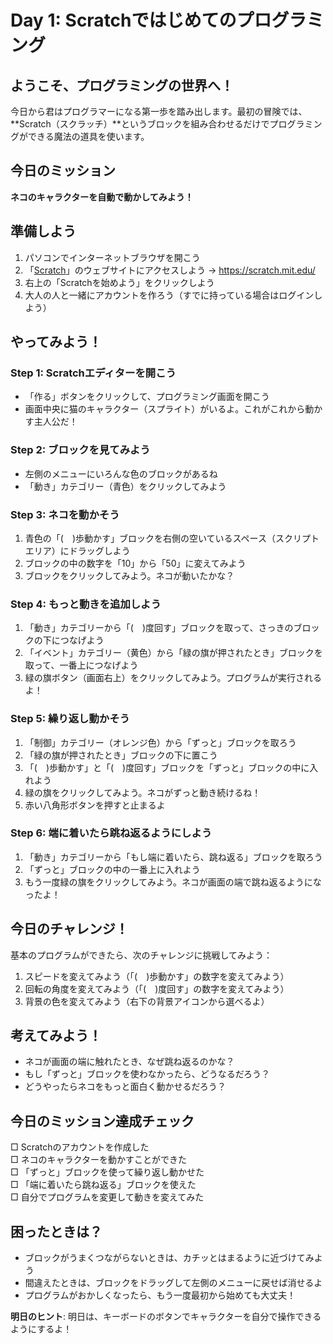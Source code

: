 # Day 1: Scratchではじめてのプログラミング

## ようこそ、プログラミングの世界へ！

今日から君はプログラマーになる第一歩を踏み出します。最初の冒険では、**Scratch（スクラッチ）**というブロックを組み合わせるだけでプログラミングができる魔法の道具を使います。

## 今日のミッション
**ネコのキャラクターを自動で動かしてみよう！**

## 準備しよう
1. パソコンでインターネットブラウザを開こう
2. 「[Scratch](https://scratch.mit.edu/)」のウェブサイトにアクセスしよう → https://scratch.mit.edu/ 
3. 右上の「Scratchを始めよう」をクリックしよう
4. 大人の人と一緒にアカウントを作ろう（すでに持っている場合はログインしよう）

## やってみよう！

### Step 1: Scratchエディターを開こう
- 「作る」ボタンをクリックして、プログラミング画面を開こう
- 画面中央に猫のキャラクター（スプライト）がいるよ。これがこれから動かす主人公だ！

### Step 2: ブロックを見てみよう
- 左側のメニューにいろんな色のブロックがあるね
- 「動き」カテゴリー（青色）をクリックしてみよう

### Step 3: ネコを動かそう
1. 青色の「(　)歩動かす」ブロックを右側の空いているスペース（スクリプトエリア）にドラッグしよう
2. ブロックの中の数字を「10」から「50」に変えてみよう
3. ブロックをクリックしてみよう。ネコが動いたかな？

### Step 4: もっと動きを追加しよう
1. 「動き」カテゴリーから「(　)度回す」ブロックを取って、さっきのブロックの下につなげよう
2. 「イベント」カテゴリー（黄色）から「緑の旗が押されたとき」ブロックを取って、一番上につなげよう
3. 緑の旗ボタン（画面右上）をクリックしてみよう。プログラムが実行されるよ！

### Step 5: 繰り返し動かそう
1. 「制御」カテゴリー（オレンジ色）から「ずっと」ブロックを取ろう
2. 「緑の旗が押されたとき」ブロックの下に置こう
3. 「(　)歩動かす」と「(　)度回す」ブロックを「ずっと」ブロックの中に入れよう
4. 緑の旗をクリックしてみよう。ネコがずっと動き続けるね！
5. 赤い八角形ボタンを押すと止まるよ

### Step 6: 端に着いたら跳ね返るようにしよう
1. 「動き」カテゴリーから「もし端に着いたら、跳ね返る」ブロックを取ろう
2. 「ずっと」ブロックの中の一番上に入れよう
3. もう一度緑の旗をクリックしてみよう。ネコが画面の端で跳ね返るようになったよ！

## 今日のチャレンジ！
基本のプログラムができたら、次のチャレンジに挑戦してみよう：

1. スピードを変えてみよう（「(　)歩動かす」の数字を変えてみよう）
2. 回転の角度を変えてみよう（「(　)度回す」の数字を変えてみよう）
3. 背景の色を変えてみよう（右下の背景アイコンから選べるよ）

## 考えてみよう！
- ネコが画面の端に触れたとき、なぜ跳ね返るのかな？
- もし「ずっと」ブロックを使わなかったら、どうなるだろう？
- どうやったらネコをもっと面白く動かせるだろう？

## 今日のミッション達成チェック
□ Scratchのアカウントを作成した  
□ ネコのキャラクターを動かすことができた  
□ 「ずっと」ブロックを使って繰り返し動かせた  
□ 「端に着いたら跳ね返る」ブロックを使えた  
□ 自分でプログラムを変更して動きを変えてみた  

## 困ったときは？
- ブロックがうまくつながらないときは、カチッとはまるように近づけてみよう
- 間違えたときは、ブロックをドラッグして左側のメニューに戻せば消せるよ
- プログラムがおかしくなったら、もう一度最初から始めても大丈夫！

**明日のヒント**: 明日は、キーボードのボタンでキャラクターを自分で操作できるようにするよ！
